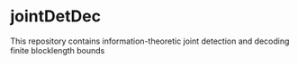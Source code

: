 # jointDetDec
This repository contains information-theoretic joint detection and decoding finite blocklength bounds
